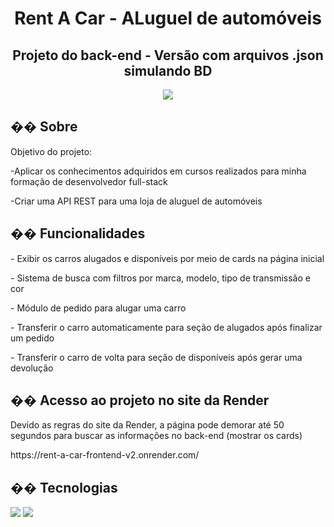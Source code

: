 <h1 align="center">Rent A Car - ALuguel de automóveis  </h1>
<h2 align="center">Projeto do back-end - Versão com arquivos .json simulando BD</h2>
<div  align="center">
  <img  s src="https://github.com/user-attachments/assets/b80ab65e-8192-4a16-bec4-5496fc1cba30"></img>
</div>



<h2>�� Sobre</h2>
<p>Objetivo do projeto:</p>
<p>-Aplicar os conhecimentos adquiridos em cursos realizados para minha formação de desenvolvedor full-stack</p>
<p>-Criar uma API REST para uma loja de aluguel de automóveis</p>

## �� Funcionalidades
<p>- Exibir os carros alugados e disponíveis por meio de cards na página inicial</p>
<p>- Sistema de busca com filtros por marca, modelo, tipo de transmissão e cor</p>
<p>- Módulo de pedido para alugar uma carro</p>
<p>- Transferir o carro automaticamente para seção de alugados após finalizar um pedido</p>
<p>- Transferir o carro de volta para seção de disponíveis após gerar uma devolução</p>

## �� Acesso ao projeto no site da Render
<p>Devido as regras do site da Render, a página pode demorar até 50 segundos para buscar as informações no back-end (mostrar os cards)</p>
<p>https://rent-a-car-frontend-v2.onrender.com/</p>

## �� Tecnologias
<div>
  <img src="https://img.shields.io/badge/JavaScript-F7DF1E?style=for-the-badge&logo=javascript&logoColor=black">
  <img src="https://img.shields.io/badge/NODE.JS-WHITE?style=for-the-badge&logo=NODE.JS&logoColor=WHITE">
</div>
